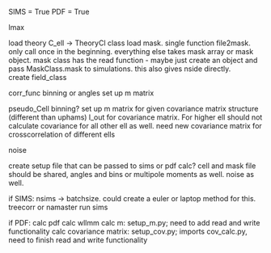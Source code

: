 
SIMS = True
PDF = True

lmax

load theory C_ell -> TheoryCl class
load mask. single function file2mask. only call once in the beginning. everything else takes mask array or mask object. mask class has the read function - maybe just create an object and pass MaskClass.mask to simulations. 
this also gives nside directly.  
create field_class

corr_func
    binning or angles
    set up m matrix

pseudo_Cell
    binning?
    set up m matrix for given covariance matrix structure (different than uphams)
    l_out for covariance matrix. For higher ell should not calculate covariance for all other ell as well. 
    need new covariance matrix for crosscorrelation of different ells

noise 

create setup file that can be passed to sims or pdf calc? cell and mask file should be shared, angles and bins or multipole moments as well. noise as well. 

if SIMS:
    nsims -> batchsize. could create a euler or laptop method for this. 
    treecorr or namaster
    run sims

if PDF: 
    calc pdf
        calc wllmm
        calc m: setup_m.py; need to add read and write functionality
        calc covariance matrix: setup_cov.py; imports cov_calc.py, need to finish read and write functionality


